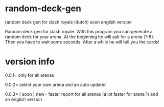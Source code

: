 # random-deck-gen
random deck gen for clash royale (dutch) soon english version

Random deck gen for clash royale. 
With this program you can generate a random deck for your arena.
At the beginning he will ask for a arena (1-8).
Then you have to wait some seconds. 
After a while he will tell you the cards!

# version info

0.0.1= only for all arenas

0.0.2= select your own arena and an auto updater

0.0.3= ( soon ) new= faster report for all arenas (a lot faster for arena 1) and an english version
